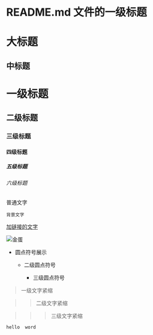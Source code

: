 # README.md 文件的一级标题



大标题
=======================

中标题
-----------------------

# 一级标题

## 二级标题

### 三级标题

#### 四级标题

##### 五级标题

###### 六级标题



普通文字


`背景文字`

[加链接的文字](http://helloword.com)

![金蛋](http://testonekeycleanh5.wukongclean.com/img/activitiesImg/goldenEgg/bg-rule-egg.png "金蛋图片")  



* 圆点符号展示

	* 二级圆点符号
	
		* 三级圆点符号

>一级文字紧缩

>>二级文字紧缩

>>>三级文字紧缩

```代码段
hello  word
````